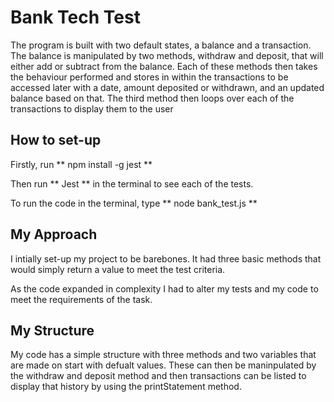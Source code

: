 # Bank Tech Test

The program is built with two default states, a balance and a transaction. The balance is manipulated by two methods, withdraw and deposit, that will either add or subtract from the balance. Each of these methods then takes the behaviour performed and stores in within the transactions to be accessed later with a date, amount deposited or withdrawn, and an updated balance based on that. The third method then loops over each of the transactions to display them to the user

## How to set-up

Firstly, run ** npm install -g jest **

Then run ** Jest ** in the terminal to see each of the tests.

To run the code in the terminal, type ** node bank_test.js **

## My Approach

I intially set-up my project to be barebones. It had three basic methods that would simply return a value to meet the test criteria. 

As the code expanded in complexity I had to alter my tests and my code to meet the requirements of the task.


## My Structure 

My code has a simple structure with three methods and two variables that are made on start with defualt values. These can then be maninpulated by the withdraw and deposit method and then transactions can be listed to display that history by using the printStatement method.

